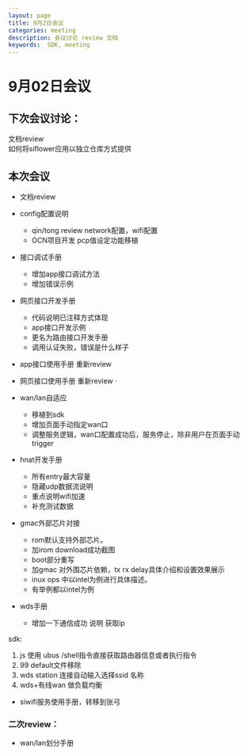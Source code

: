 ```yaml
---
layout: page
title: 9月2日会议
categories: meeting
description: 会议讨论 review 文档
keywords:  SDK, meeting
---
```



# 9月02日会议


## 下次会议讨论：

文档review<br>
如何将siflower应用以独立仓库方式提供<br>

## 本次会议

- 文档review

- config配置说明

    - qin/tong review network配置，wifi配置
    - OCN项目开发 pcp值设定功能移植

- 接口调试手册

    - 增加app接口调试方法
    - 增加错误示例


- 网页接口开发手册

    - 代码说明已注释方式体现
    - app接口开发示例
    - 更名为路由接口开发手册
    - 调用认证失败，错误是什么样子

- app接口使用手册
重新review

- 网页接口使用手册
重新review  ·

- wan/lan自适应

    - 移植到sdk
    - 增加页面手动指定wan口
    - 调整服务逻辑，wan口配置成功后，服务停止，除非用户在页面手动trigger

- hnat开发手册

    - 所有entry最大容量
    - 隐藏udp数据流说明
    - 重点说明wifi加速
    - 补充测试数据

- gmac外部芯片对接
    - rom默认支持外部芯片。
    - 加irom download成功截图
    - boot部分重写
    - 加gmac 对外围芯片依赖，tx rx delay具体介绍和设置效果展示
    - inux ops 中以intel为例进行具体描述。
    - 有举例都以intel为例

- wds手册
     - 增加一下通信成功 说明 获取ip


sdk:

1. js 使用 ubus /shell指令直接获取路由器信息或者执行指令
2. 99 default文件移除
3. wds station 连接自动输入选择ssid 名称
4. wds+有线wan 做负载均衡


- siwifi服务使用手册，转移到张弓

### 二次review：
- wan/lan划分手册
